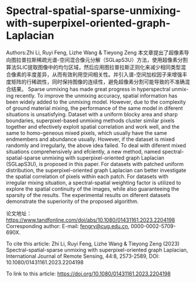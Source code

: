 # Spectral-spatial-sparse-unmixing-with-superpixel-oriented-graph-Laplacian
Authors:Zhi Li, Ruyi Feng, Lizhe Wang & Tieyong Zeng
本文章提出了超像素导向图拉普拉斯稀疏光谱-空间混合像元分解（SGLapS3U）方法，使用超像素分割算法SLIC提取图像中的均匀区域，然后应用图拉普拉斯正则化来减少相同类型混合像素的丰度差异，从而有效利用空间相关性。并引入谱-空间加权因子来增强丰度矩阵的行稀疏性，同时保持图像的连续性，避免超像素分割可能导致的不准确混合结果。
Sparse unmixing has made great progress in hyperspectral unmix-ing recently. To improve the unmixing accuracy, spatial information has been widely added to the unmixing model. However, due to the complexity of ground material mixing, the performance of the same model in diferent situations is unsatisfying. Dataset with a uniform blocky area and sharp boundaries, superpixel-based unmixing methods cluster similar pixels together and efectively exploit spatial correlation and work well, and the same to homo-geneous mixed pixels, which usually have the same endmembers and abundance usually. However, if the dataset is mixed randomly and irregularly, the above idea failed. To deal with diferent mixed situations comprehensively and efciently, a new method, named spectral-spatial-sparse unmixing with superpixel-oriented graph Laplacian (SGLapS3U), is proposed in this paper. For datasets with patched uniform distribution, the superpixel-oriented graph Laplacian can better investigate the spatial correlation of pixels within each patch. For datasets with irregular mixing situation, a spectral-spatial weighting factor is utilized to explore the spatial continuity of the images, while also guaranteeing the sparsity of the results. The experimental results on diferent datasets demonstrate the superiority of the proposed algorithm.

论文地址：https://www.tandfonline.com/doi/abs/10.1080/01431161.2023.2204198
Corresponding author: E-mail: fengry@cug.edu.cn, 0000-0002-5709-690X.

To cite this article: Zhi Li, Ruyi Feng, Lizhe Wang & Tieyong Zeng (2023) Spectral-spatial-sparse
unmixing with superpixel-oriented graph Laplacian, International Journal of Remote Sensing,
44:8, 2573-2589, DOI: 10.1080/01431161.2023.2204198

To link to this article: https://doi.org/10.1080/01431161.2023.2204198
